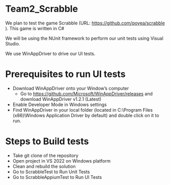 # Team2_Scrabble
We plan to test the game Scrabble (URL: https://github.com/poyea/scrabble ).  This game is written in C#

We will be using the NUnit framework to perform  our unit tests using Visual Studio. 

We use WinAppDriver to drive our UI tests.

# Prerequisites to run UI tests
* Download WinAppDriver onto your Window’s computer 
  - Go to https://github.com/Microsoft/WinAppDriver/releases and download WinAppDriver v1.2.1 (Latest)
* Enable Developer Mode in Windows settings 
* Find WinAppDriver in your local folder (located in C:\Program Files (x86)\Windows Application Driver by default) and double click on it to run. 

# Steps to Build tests
* Take git clone of the repository
* Open project in VS 2022 on Windows platform
* Clean and rebuild the solution
* Go to ScrabbleTest to Run Unit Tests
* Go to ScrabbleAppiumTest to Run UI Tests
